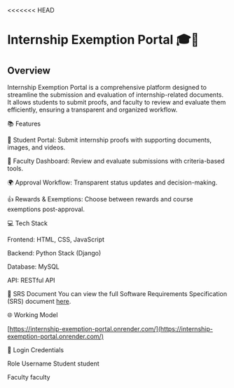 <<<<<<< HEAD
# Internship Exemption Portal 🎓💼

## Overview
Internship Exemption Portal is a comprehensive platform designed to streamline the submission and evaluation of internship-related documents. It allows students to submit proofs, and faculty to review and evaluate them efficiently, ensuring a transparent and organized workflow.

📚 Features

🔑 Student Portal: Submit internship proofs with supporting documents, images, and videos.

📄 Faculty Dashboard: Review and evaluate submissions with criteria-based tools.

🌍 Approval Workflow: Transparent status updates and decision-making.

👍 Rewards & Exemptions: Choose between rewards and course exemptions post-approval.

💻 Tech Stack

Frontend: HTML, CSS, JavaScript

Backend: Python Stack (Django)

Database: MySQL

API: RESTful API

📄 SRS Document
You can view the full Software Requirements Specification (SRS) document [here](https://github.com/SubhikshaPonraj/Internship_course_portal/blob/main/16-7376221CS321-PROJECT_FLOW.pdf).

🌐 Working Model

[https://internship-exemption-portal.onrender.com/](https://internship-exemption-portal.onrender.com/)


🔑 Login Credentials

Role	Username
Student	student

Faculty	faculty
